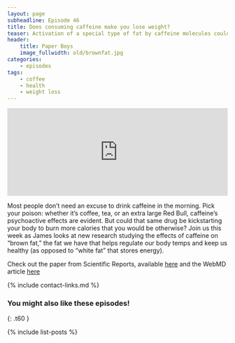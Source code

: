 ```yaml
---
layout: page
subheadline: Episode 46
title: Does consuming caffeine make you lose weight?
teaser: Activation of a special type of fat by caffeine molecules could hold the answer...
header:
    title: Paper Boys
    image_fullwidth: old/brownfat.jpg
categories:
    - episodes
tags:
    - coffee
    - health
    - weight loss
---
```


<iframe src="https://pinecast.com/player/7c85ecb1-a296-481b-85a8-59d6479b179a?theme=thick" seamless height="200" style="border:0" class="pinecast-embed" frameborder="0" width="100%"></iframe>

Most people don’t need an excuse to drink caffeine in the morning. Pick your poison: whether it’s coffee, tea, or an extra large Red Bull, caffeine’s psychoactive effects are evident. But could that same drug be kickstarting your body to burn more calories that you would be otherwise? Join us this week as James looks at new research studying the effects of caffeine on “brown fat,” the fat we have that helps regulate our body temps and keep us healthy (as opposed to “white fat” that stores energy).

Check out the paper from Scientific Reports, available [here](http://dx.doi.org/10.1038/s41598-019-45540-1) and the WebMD article [here](https://www.webmd.com/diet/news/20190625/could-coffee-be-a-help-in-weight-loss#1)
	
{% include contact-links.md %}

### You might also like these episodes!
{: .t60 }

{% include list-posts %}
